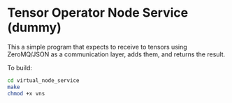 Tensor Operator Node Service (dummy)
====================================

This a simple program that expects to receive to tensors using ZeroMQ/JSON as a communication layer, adds them, and returns the result.

To build:

~~~bash
cd virtual_node_service
make
chmod +x vns
~~~